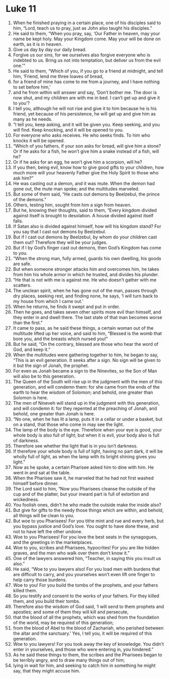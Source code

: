 ﻿
# Luke 11
1. When he finished praying in a certain place, one of his disciples said to him, “Lord, teach us to pray, just as John also taught his disciples.” 
2. He said to them, “When you pray, say, ‘Our Father in heaven, may your name be kept holy. May your Kingdom come. May your will be done on earth, as it is in heaven. 
3. Give us day by day our daily bread. 
4. Forgive us our sins, for we ourselves also forgive everyone who is indebted to us. Bring us not into temptation, but deliver us from the evil one.’” 
5. He said to them, “Which of you, if you go to a friend at midnight, and tell him, ‘Friend, lend me three loaves of bread, 
6. for a friend of mine has come to me from a journey, and I have nothing to set before him,’ 
7. and he from within will answer and say, ‘Don’t bother me. The door is now shut, and my children are with me in bed. I can’t get up and give it to you’? 
8. I tell you, although he will not rise and give it to him because he is his friend, yet because of his persistence, he will get up and give him as many as he needs. 
9. “I tell you, keep asking, and it will be given you. Keep seeking, and you will find. Keep knocking, and it will be opened to you. 
10. For everyone who asks receives. He who seeks finds. To him who knocks it will be opened. 
11. “Which of you fathers, if your son asks for bread, will give him a stone? Or if he asks for a fish, he won’t give him a snake instead of a fish, will he? 
12. Or if he asks for an egg, he won’t give him a scorpion, will he? 
13. If you then, being evil, know how to give good gifts to your children, how much more will your heavenly Father give the Holy Spirit to those who ask him?” 
14. He was casting out a demon, and it was mute. When the demon had gone out, the mute man spoke; and the multitudes marveled. 
15. But some of them said, “He casts out demons by Beelzebul, the prince of the demons.” 
16. Others, testing him, sought from him a sign from heaven. 
17. But he, knowing their thoughts, said to them, “Every kingdom divided against itself is brought to desolation. A house divided against itself falls. 
18. If Satan also is divided against himself, how will his kingdom stand? For you say that I cast out demons by Beelzebul. 
19. But if I cast out demons by Beelzebul, by whom do your children cast them out? Therefore they will be your judges. 
20. But if I by God’s finger cast out demons, then God’s Kingdom has come to you. 
21. “When the strong man, fully armed, guards his own dwelling, his goods are safe. 
22. But when someone stronger attacks him and overcomes him, he takes from him his whole armor in which he trusted, and divides his plunder. 
23. “He that is not with me is against me. He who doesn’t gather with me scatters. 
24. The unclean spirit, when he has gone out of the man, passes through dry places, seeking rest, and finding none, he says, ‘I will turn back to my house from which I came out.’ 
25. When he returns, he finds it swept and put in order. 
26. Then he goes, and takes seven other spirits more evil than himself, and they enter in and dwell there. The last state of that man becomes worse than the first.” 
27. It came to pass, as he said these things, a certain woman out of the multitude lifted up her voice, and said to him, “Blessed is the womb that bore you, and the breasts which nursed you!” 
28. But he said, “On the contrary, blessed are those who hear the word of God, and keep it.” 
29. When the multitudes were gathering together to him, he began to say, “This is an evil generation. It seeks after a sign. No sign will be given to it but the sign of Jonah, the prophet. 
30. For even as Jonah became a sign to the Ninevites, so the Son of Man will also be to this generation. 
31. The Queen of the South will rise up in the judgment with the men of this generation, and will condemn them: for she came from the ends of the earth to hear the wisdom of Solomon; and behold, one greater than Solomon is here. 
32. The men of Nineveh will stand up in the judgment with this generation, and will condemn it: for they repented at the preaching of Jonah, and behold, one greater than Jonah is here. 
33. “No one, when he has lit a lamp, puts it in a cellar or under a basket, but on a stand, that those who come in may see the light. 
34. The lamp of the body is the eye. Therefore when your eye is good, your whole body is also full of light; but when it is evil, your body also is full of darkness. 
35. Therefore see whether the light that is in you isn’t darkness. 
36. If therefore your whole body is full of light, having no part dark, it will be wholly full of light, as when the lamp with its bright shining gives you light.” 
37. Now as he spoke, a certain Pharisee asked him to dine with him. He went in and sat at the table. 
38. When the Pharisee saw it, he marveled that he had not first washed himself before dinner. 
39. The Lord said to him, “Now you Pharisees cleanse the outside of the cup and of the platter, but your inward part is full of extortion and wickedness. 
40. You foolish ones, didn’t he who made the outside make the inside also? 
41. But give for gifts to the needy those things which are within, and behold, all things will be clean to you. 
42. But woe to you Pharisees! For you tithe mint and rue and every herb, but you bypass justice and God’s love. You ought to have done these, and not to have left the other undone. 
43. Woe to you Pharisees! For you love the best seats in the synagogues, and the greetings in the marketplaces. 
44. Woe to you, scribes and Pharisees, hypocrites! For you are like hidden graves, and the men who walk over them don’t know it.” 
45. One of the lawyers answered him, “Teacher, in saying this you insult us also.” 
46. He said, “Woe to you lawyers also! For you load men with burdens that are difficult to carry, and you yourselves won’t even lift one finger to help carry those burdens. 
47. Woe to you! For you build the tombs of the prophets, and your fathers killed them. 
48. So you testify and consent to the works of your fathers. For they killed them, and you build their tombs. 
49. Therefore also the wisdom of God said, ‘I will send to them prophets and apostles; and some of them they will kill and persecute, 
50. that the blood of all the prophets, which was shed from the foundation of the world, may be required of this generation; 
51. from the blood of Abel to the blood of Zachariah, who perished between the altar and the sanctuary.’ Yes, I tell you, it will be required of this generation. 
52. Woe to you lawyers! For you took away the key of knowledge. You didn’t enter in yourselves, and those who were entering in, you hindered.” 
53. As he said these things to them, the scribes and the Pharisees began to be terribly angry, and to draw many things out of him; 
54. lying in wait for him, and seeking to catch him in something he might say, that they might accuse him. 
